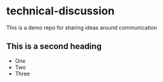 # technical-discussion
This is a demo repo for sharing ideas around communication 

## This is a second heading 
* One
* Two
* Three

